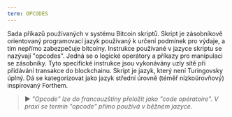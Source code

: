 ```yaml
---
term: OPCODES
---
```


Sada příkazů používaných v systému Bitcoin skriptů. Skript je zásobníkově orientovaný programovací jazyk používaný k určení podmínek pro výdaje, a tím nepřímo zabezpečuje bitcoiny. Instrukce používané v jazyce skriptu se nazývají "opcodes". Jedná se o logické operátory a příkazy pro manipulaci se zásobníky. Tyto specifické instrukce jsou vykonávány uzly sítě při přidávání transakce do blockchainu. Skript je jazyk, který není Turingovsky úplný. Dá se kategorizovat jako jazyk střední úrovně (téměř nízkoúrovňový) inspirovaný Forthem.

> ► *"Opcode" lze do francouzštiny přeložit jako "code opératoire". V praxi se termín "opcode" přímo používá v běžném jazyce.*